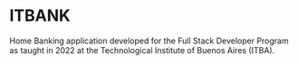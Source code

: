 # ITBANK
Home Banking application developed for the Full Stack Developer Program as taught in 2022 at the Technological Institute of Buenos Aires (ITBA).
